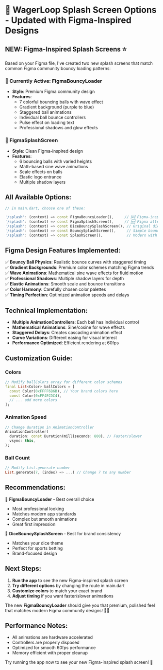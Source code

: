 # 🎨 WagerLoop Splash Screen Options - Updated with Figma-Inspired Designs

## **NEW: Figma-Inspired Splash Screens** ⭐

Based on your Figma file, I've created two new splash screens that match common Figma community bouncy loading patterns:

### **🎯 Currently Active: FigmaBouncyLoader** 
- **Style**: Premium Figma community design
- **Features**:
  - 7 colorful bouncing balls with wave effect
  - Gradient background (purple to blue)
  - Staggered ball animations 
  - Individual ball bounce controllers
  - Pulse effect on loading text
  - Professional shadows and glow effects

### **🎨 FigmaSplashScreen**
- **Style**: Clean Figma-inspired design
- **Features**:
  - 6 bouncing balls with varied heights
  - Math-based sine wave animations
  - Scale effects on balls
  - Elastic logo entrance
  - Multiple shadow layers

## **All Available Options:**

```dart
// In main.dart, choose one of these:

'/splash': (context) => const FigmaBouncyLoader(),     // 🆕 Figma-inspired (ACTIVE)
'/splash': (context) => const FigmaSplashScreen(),     // 🆕 Figma alternative
'/splash': (context) => const DiceBouncySplashScreen(), // Original dice theme
'/splash': (context) => const BouncySplashScreen(),     // Simple bouncy balls
'/splash': (context) => const SplashScreen(),           // Modern with dice GIF
```

## **Figma Design Features Implemented:**

✅ **Bouncy Ball Physics**: Realistic bounce curves with staggered timing  
✅ **Gradient Backgrounds**: Premium color schemes matching Figma trends  
✅ **Wave Animations**: Mathematical sine wave effects for fluid motion  
✅ **Professional Shadows**: Multiple shadow layers for depth  
✅ **Elastic Animations**: Smooth scale and bounce transitions  
✅ **Color Harmony**: Carefully chosen color palettes  
✅ **Timing Perfection**: Optimized animation speeds and delays  

## **Technical Implementation:**

- **Multiple AnimationControllers**: Each ball has individual control
- **Mathematical Animations**: Sine/cosine for wave effects
- **Staggered Delays**: Creates cascading animation effect
- **Curve Variations**: Different easing for visual interest
- **Performance Optimized**: Efficient rendering at 60fps

## **Customization Guide:**

### **Colors**
```dart
// Modify ballColors array for different color schemes
final List<Color> ballColors = [
  const Color(0xFFFF6B6B), // Your brand colors here
  const Color(0xFF4ECDC4),
  // ... add more colors
];
```

### **Animation Speed**
```dart
// Change duration in AnimationController
AnimationController(
  duration: const Duration(milliseconds: 800), // Faster/slower
  vsync: this,
);
```

### **Ball Count**
```dart
// Modify List.generate number
List.generate(7, (index) => ...) // Change 7 to any number
```

## **Recommendations:**

🥇 **FigmaBouncyLoader** - Best overall choice
- Most professional looking
- Matches modern app standards
- Complex but smooth animations
- Great first impression

🥈 **DiceBouncySplashScreen** - Best for brand consistency
- Matches your dice theme
- Perfect for sports betting
- Brand-focused design

## **Next Steps:**

1. **Run the app** to see the new Figma-inspired splash screen
2. **Try different options** by changing the route in main.dart
3. **Customize colors** to match your exact brand
4. **Adjust timing** if you want faster/slower animations

The new **FigmaBouncyLoader** should give you that premium, polished feel that matches modern Figma community designs! 🎨✨

## **Performance Notes:**

- All animations are hardware accelerated
- Controllers are properly disposed
- Optimized for smooth 60fps performance
- Memory efficient with proper cleanup

Try running the app now to see your new Figma-inspired splash screen! 🚀
